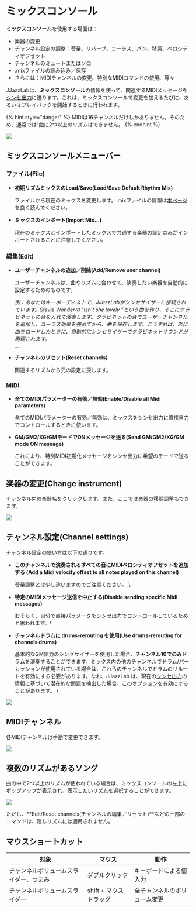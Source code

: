 # ミックスコンソール

**ミックスコンソール**を使用する場面は：

* 楽器の変更
* チャンネル設定の調整：音量、リバーブ、コーラス、パン、移調、ベロシティオフセット
* チャンネルのミュートまたはソロ
* .mixファイルの読み込み／保存
* さらには：MIDIチャンネルの変更、特別なMIDIコマンドの使用、等々

&#x20;JJazzLabは、**ミックスコンソール**の情報を使って、関連するMIDIメッセージを[シンセ出力](../../configuration/output-synth.md)に送ります。これは、ミックスコンソールで変更を加えるたびに、あるいはプレイバックを開始するときに行われます。

{% hint style="danger" %}
MIDIは16チャンネルだけしかありません。そのため、通常では1曲に2つ以上のリズムはできません。
{% endhint %}

![](../../.gitbook/assets/MixConsole.png)

## ミックスコンソールメニューバー

### ファイル(File)

*   **初期リズムミックスのLoad/Save(Load/Save Default Rhythm Mix)** &#x20;

    ファイルから現在のミックスを変更します。.mixファイルの情報は[本ページ](../song-and-mix-files.md) を良く読んでください。
*   **ミックスのインポート(Import Mix...)** &#x20;

    現在のミックスとインポートしたミックスで共通する楽器の設定のみがインポートされることに注意してください。

### 編集(Edit)

*   **ユーザーチャンネルの追加／削除(Add/Remove user channel)**  &#x20;

    ユーザーチャンネルは、曲やリズムに合わせて、演奏したい楽器を自動的に設定するためのものです。 &#x20;

    _例：あなたはキーボーディストで、JJazzLabがシンセサイザーに接続されています。Stevie Wonderの "Isn't she lovely "という曲を作り、そこにクラビネットの音を入れて演奏します。クラビネットの音でユーザーチャンネルを追加し、コーラス効果を強めてから、曲を保存します。こうすれば、次に曲をロードしたときに、自動的にシンセサイザーでクラビネットサウンドが再現されます。_\
    __
*   **チャンネルのリセット(Reset channels)** &#x20;

    関連するリズムから元の設定に戻します。

### MIDI

*   **全てのMIDIパラメーターの有効／無効(Enable/Disable all Midi parameters)** &#x20;

    全てのMIDIパラメーターの有効／無効は、ミックスをシンセ出力に直接自力でコントロールするときに使います。
*   **GM/GM2/XG/GMモードでONメッセージを送る(Send GM/GM2/XG/GM mode ON message)** &#x20;

    これにより、特別MIDI初期化メッセージをシンセ出力に希望のモードで送ることができます。

## 楽器の変更(Change instrument)

チャンネル内の楽器名をクリックします。また、ここでは楽器の移調調整もできます。

![](../../.gitbook/assets/MixConsole-InstrumentSelection.png)

## チャンネル設定(Channel settings)

チャンネル設定の使い方は以下の通りです。

*   **このチャンネルで演奏されるすべての音にMIDIベロシティオフセットを追加する (Add a Midi velocity offset to all notes played on this channel)** &#x20;

    音量調整とは少し違いますのでご注意ください。.\

*   **特定のMIDIメッセージ送信を中止する(Disable sending specific Midi messages)** &#x20;

    おそらく、自分で直接パラメータを[シンセ出力](../../configuration/output-synth.md)でコントロールしているためと思われます。\

*   **チャンネルドラムに drums-rerouting を使用(Use drums-rerouting for channels drums)** &#x20;

    基本的なGM出力のシンセサイザーを使用した場合、**チャンネル10でのみ**ドラムを演奏することができます。ミックス内の他のチャンネルでドラム/パーカッションが使用されている場合は、これらのチャンネルでドラムのリルートを有効にする必要があります。なお、JJazzLab は、現在の[シンセ出力](../../configuration/output-synth.md)の情報に基づいて潜在的な問題を検出した場合、このオプションを有効にすることがあります。 \


![](../../.gitbook/assets/MixConsole-ChannelSettings.png)

## MIDIチャンネル

各MIDIチャンネルは手動で変更できます。

![](<../../.gitbook/assets/MixConsole-ChangeChannel (1).png>)

## 複数のリズムがあるソング

曲の中で2つ以上のリズムが使われている場合は、ミックスコンソールの左上にポップアップが表示され、表示したいリズムを選択することができます。

![](../../.gitbook/assets/MixConsole-RhythmSelectionPopup.png)

ただし、**Edit/Reset channels(チャンネルの編集／リセット)**などの一部のコマンドは、隠しリズムには適用されません。

## マウスショートカット

| 対象                  | マウス             | 動作             |
| ------------------- | --------------- | -------------- |
| チャンネルボリュームスライダー、つまみ | ダブルクリック         | キーボードによる値入力    |
| チャンネルボリュームスライダー     | shift + マウスドラッグ | 全チャンネルのボリューム変更 |
